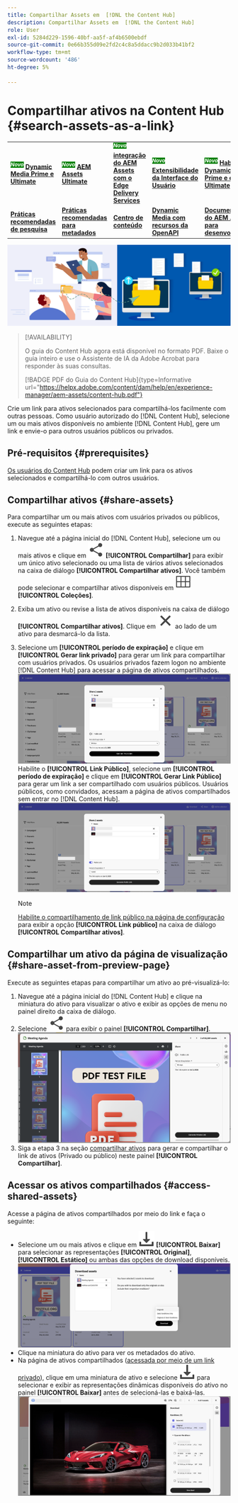 ```yaml
---
title: Compartilhar Assets em  [!DNL the Content Hub]
description: Compartilhar Assets em  [!DNL the Content Hub]
role: User
exl-id: 5284d229-1596-40bf-aa5f-af4b6500ebdf
source-git-commit: 0e66b355d09e2fd2c4c8a5ddacc9b2d033b41bf2
workflow-type: tm+mt
source-wordcount: '486'
ht-degree: 5%

---
```


# Compartilhar ativos na Content Hub {#search-assets-as-a-link}

<table>
    <tr>
        <td>
            <sup style= "background-color:#008000; color:#FFFFFF; font-weight:bold"><i>Novo</i></sup> <a href="/help/assets/dynamic-media/dm-prime-ultimate.md"><b>Dynamic Media Prime e Ultimate</b></a>
        </td>
        <td>
            <sup style= "background-color:#008000; color:#FFFFFF; font-weight:bold"><i>Novo</i></sup> <a href="/help/assets/assets-ultimate-overview.md"><b>AEM Assets Ultimate</b></a>
        </td>
        <td>
            <sup style= "background-color:#008000; color:#FFFFFF; font-weight:bold"><i>Nova</i></sup> <a href="/help/assets/integrate-aem-assets-edge-delivery-services.md"><b>integração do AEM Assets com o Edge Delivery Services</b></a>
        </td>
        <td>
            <sup style= "background-color:#008000; color:#FFFFFF; font-weight:bold"><i>Novo</i></sup> <a href="/help/assets/aem-assets-view-ui-extensibility.md"><b>Extensibilidade da Interface do Usuário</b></a>
        </td>
          <td>
            <sup style= "background-color:#008000; color:#FFFFFF; font-weight:bold"><i>Novo</i></sup> <a href="/help/assets/dynamic-media/enable-dynamic-media-prime-and-ultimate.md"><b>Habilitar o Dynamic Media Prime e o Ultimate</b></a>
        </td>
    </tr>
    <tr>
        <td>
            <a href="/help/assets/search-best-practices.md"><b>Práticas recomendadas de pesquisa</b></a>
        </td>
        <td>
            <a href="/help/assets/metadata-best-practices.md"><b>Práticas recomendadas para metadados</b></a>
        </td>
        <td>
            <a href="/help/assets/product-overview.md"><b>Centro de conteúdo</b></a>
        </td>
        <td>
            <a href="/help/assets/dynamic-media-open-apis-overview.md"><b>Dynamic Media com recursos da OpenAPI</b></a>
        </td>
        <td>
            <a href="https://developer.adobe.com/experience-cloud/experience-manager-apis/"><b>Documentação do AEM Assets para desenvolvedores</b></a>
        </td>
    </tr>
</table>

![Compartilhar imagem do banner de ativos](assets/share-assets-banner.png)

>[!AVAILABILITY]
>
>O guia do Content Hub agora está disponível no formato PDF. Baixe o guia inteiro e use o Assistente de IA da Adobe Acrobat para responder às suas consultas.
>
>[!BADGE PDF do Guia do Content Hub]{type=Informative url="https://helpx.adobe.com/content/dam/help/en/experience-manager/aem-assets/content-hub.pdf"}

Crie um link para ativos selecionados para compartilhá-los facilmente com outras pessoas. Como usuário autorizado do [!DNL Content Hub], selecione um ou mais ativos disponíveis no ambiente [!DNL Content Hub], gere um link e envie-o para outros usuários públicos ou privados.

## Pré-requisitos {#prerequisites}

[Os usuários do Content Hub](deploy-content-hub.md#onboard-content-hub-users) podem criar um link para os ativos selecionados e compartilhá-lo com outros usuários.

## Compartilhar ativos {#share-assets}

Para compartilhar um ou mais ativos com usuários privados ou públicos, execute as seguintes etapas:
1. Navegue até a página inicial do [!DNL Content Hub], selecione um ou mais ativos e clique em ![Compartilhar](/help/assets/assets/share.svg) **[!UICONTROL Compartilhar]** para exibir um único ativo selecionado ou uma lista de vários ativos selecionados na caixa de diálogo **[!UICONTROL Compartilhar ativos]**.
Você também pode selecionar e compartilhar ativos disponíveis em ![coleções](/help/assets/assets/Smock_Collection_18_N.svg) **[!UICONTROL Coleções]**.
1. Exiba um ativo ou revise a lista de ativos disponíveis na caixa de diálogo **[!UICONTROL Compartilhar ativos]**. Clique em ![desmarcar](/help/assets/assets/Close.svg) ao lado de um ativo para desmarcá-lo da lista.
1. Selecione um **[!UICONTROL período de expiração]** e clique em **[!UICONTROL Gerar link privado]** para gerar um link para compartilhar com usuários privados. Os usuários privados fazem logon no ambiente [!DNL Content Hub] para acessar a página de ativos compartilhados.
   ![link privado e público](/help/assets/assets/private-and-public-link.png)
Habilite o **[!UICONTROL Link Público]**, selecione um **[!UICONTROL período de expiração]** e clique em **[!UICONTROL Gerar Link Público]** para gerar um link a ser compartilhado com usuários públicos. Usuários públicos, como convidados, acessam a página de ativos compartilhados sem entrar no [!DNL Content Hub].
   ![link privado e público](/help/assets/assets/public-and-private-link.png)

   >[!NOTE]
   > 
   > [Habilite o compartilhamento de link público na página de configuração](/help/assets/configure-content-hub-ui-options.md#enable-public-link-sharing) para exibir a opção **[!UICONTROL Link público]** na caixa de diálogo **[!UICONTROL Compartilhar ativos]**.

## Compartilhar um ativo da página de visualização {#share-asset-from-preview-page}

Execute as seguintes etapas para compartilhar um ativo ao pré-visualizá-lo:

1. Navegue até a página inicial do [!DNL Content Hub] e clique na miniatura do ativo para visualizar o ativo e exibir as opções de menu no painel direito da caixa de diálogo.
1. Selecione ![compartilhar](/help/assets/assets/share.svg) para exibir o painel **[!UICONTROL Compartilhar]**.
   ![compartilhar ativo ao visualizá-lo](/help/assets/assets/share-assets-from-share-panel.png)
1. Siga a etapa 3 na seção [compartilhar ativos](#share-assets) para gerar e compartilhar o link de ativos (Privado ou público) neste painel **[!UICONTROL Compartilhar]**.

## Acessar os ativos compartilhados {#access-shared-assets}

Acesse a página de ativos compartilhados por meio do link e faça o seguinte:

* Selecione um ou mais ativos e clique em ![Baixar](/help/assets/assets/download-icon.svg) **[!UICONTROL Baixar]** para selecionar as representações **[!UICONTROL Original]**, **[!UICONTROL Estático]** ou ambas das opções de download disponíveis.
  ![](/help/assets/assets/download-shared-assets.png)
* Clique na miniatura do ativo para ver os metadados do ativo.
* Na página de ativos compartilhados ([acessada por meio de um link privado](#share-assets)), clique em uma miniatura de ativo e selecione ![baixar](/help/assets/assets/download-icon.svg) para selecionar e exibir as representações dinâmicas disponíveis do ativo no painel **[!UICONTROL Baixar]** antes de selecioná-las e baixá-las.
  ![](/help/assets/assets/download-renditions-shared-assets-page.png)





